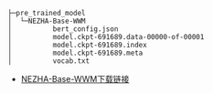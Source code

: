 ```
├─pre_trained_model
│  └─NEZHA-Base-WWM
│          bert_config.json
│          model.ckpt-691689.data-00000-of-00001
│          model.ckpt-691689.index
│          model.ckpt-691689.meta
│          vocab.txt
```

- [NEZHA-Base-WWM下载链接](https://github.com/huawei-noah/Pretrained-Language-Model/tree/master/NEZHA-TensorFlow)